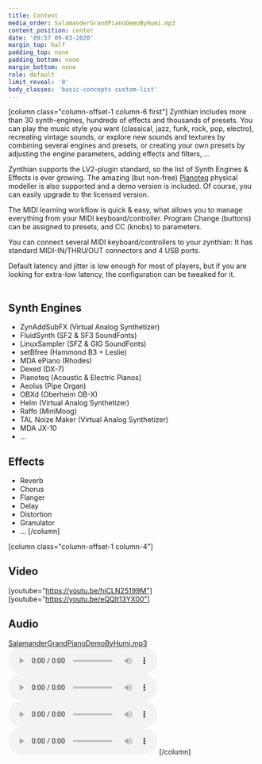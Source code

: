 ```yaml
---
title: Content
media_order: SalamanderGrandPianoDemoByHumi.mp3
content_position: center
date: '09:57 09-03-2020'
margin_top: half
padding_top: none
padding_bottom: none
margin_bottom: none
role: default
limit_reveal: '0'
body_classes: 'basic-concepts custom-list'
---
```

[column class="column-offset-1 column-6 first"]
Zynthian includes more than 30 synth-engines, hundreds of effects and thousands of presets. You can play the music style you want (classical, jazz, funk, rock, pop, electro), recreating vintage sounds, or explore new sounds and textures by combining several engines and presets, or creating your own presets by adjusting the engine parameters, adding effects and filters, ...

Zynthian supports the LV2-plugin standard, so the list of Synth Engines & Effects is ever growing. The amazing (but non-free) [Pianoteq](https://www.modartt.com/pianoteq?target=_blank) physical modeller is also supported and a demo version is included. Of course, you can easily upgrade to the licensed version.

The MIDI learning workflow is quick & easy, what allows you to manage everything from your MIDI keyboard/controller. Program Change (buttons) can be assigned to presets, and CC (knobs) to parameters.

You can connect several MIDI keyboard/controllers to your zynthian: It has standard MIDI-IN/THRU/OUT connectors and 4 USB ports.

Default latency and jitter is low enough for most of players, but if you are looking for extra-low latency, the configuration can be tweaked for it.
<br>
<br>

## Synth Engines
+ ZynAddSubFX (Virtual Analog Synthetizer)
+ FluidSynth (SF2 & SF3 SoundFonts)
+ LinuxSampler (SFZ & GIG SoundFonts)
+ setBfree (Hammond B3 + Leslie)
+ MDA ePiano (Rhodes)
+ Dexed (DX-7)
+ Pianoteq (Acoustic & Electric Pianos)
+ Aeolus (Pipe Organ)
+ OBXd (Oberheim OB-X)
+ Helm (Virtual Analog Synthetizer)
+ Raffo (MiniMoog)
+ TAL Noize Maker (Virtual Analog Synthetizer)
+ MDA JX-10
+ ...

## Effects
+ Reverb
+ Chorus
+ Flanger
+ Delay
+ Distortion
+ Granulator
+ ...
[/column]

[column  class="column-offset-1 column-4"]
## Video
[youtube="https://youtu.be/hiCLN25199M"]
[youtube="https://youtu.be/eQQlt13YX00"]
<br>
## Audio
[SalamanderGrandPianoDemoByHumi.mp3](SalamanderGrandPianoDemoByHumi.mp3)
<audio controls="1" controlslist="nofullscreen noremoteplayback" alt="The Sound File"><source src="pedorro.mp3">Your browser does not support the audio tag.</audio>
![pedorro](pedorro.mp3)
![Salamander Grand Piano demo, by Humi](https://discourse.zynthian.org/uploads/default/original/2X/2/2a98c2540bccca30c361f04d856ed79e7f8a2ea4.mp3)
![Body & Soul, by Joostn (Fender Rhodes)](https://discourse.zynthian.org/uploads/default/original/2X/5/50024dc068cb214c38319f9efca66fc7d81f1d34.mp3)
[/column]

